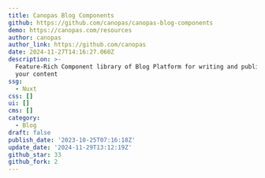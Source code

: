 ```yaml
---
title: Canopas Blog Components
github: https://github.com/canopas/canopas-blog-components
demo: https://canopas.com/resources
author: canopas
author_link: https://github.com/canopas
date: 2024-11-27T14:16:27.060Z
description: >-
  Feature-Rich Component library of Blog Platform for writing and publishing
  your content
ssg:
  - Nuxt
css: []
ui: []
cms: []
category:
  - Blog
draft: false
publish_date: '2023-10-25T07:16:18Z'
update_date: '2024-11-29T13:12:19Z'
github_star: 33
github_fork: 2
---
```


